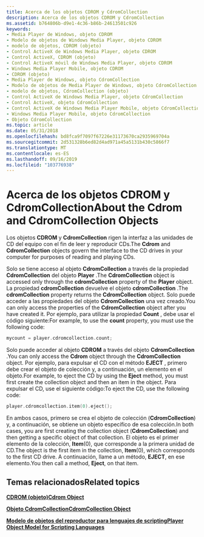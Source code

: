 ```yaml
---
title: Acerca de los objetos CDROM y CdromCollection
description: Acerca de los objetos CDROM y CdromCollection
ms.assetid: b764806b-d9e1-4c36-b86b-24613501c926
keywords:
- Media Player de Windows, objeto CDROM
- Modelo de objetos de Windows Media Player, objeto CDROM
- modelo de objetos, CDROM (objeto)
- Control ActiveX de Windows Media Player, objeto CDROM
- Control ActiveX, CDROM (objeto)
- Control ActiveX móvil de Windows Media Player, objeto CDROM
- Windows Media Player Mobile, objeto CDROM
- CDROM (objeto)
- Media Player de Windows, objeto CdromCollection
- Modelo de objetos de Media Player de Windows, objeto CdromCollection
- modelo de objetos, CdromCollection (objeto)
- Control ActiveX de Windows Media Player, objeto CdromCollection
- Control ActiveX, objeto CdromCollection
- Control ActiveX de Windows Media Player Mobile, objeto CdromCollection
- Windows Media Player Mobile, objeto CdromCollection
- Objeto CdromCollection
ms.topic: article
ms.date: 05/31/2018
ms.openlocfilehash: bd8fca9f7097f67226e31173670ca2935969704a
ms.sourcegitcommit: 2d531328b6ed82d4ad971a45a5131b430c5866f7
ms.translationtype: MT
ms.contentlocale: es-ES
ms.lasthandoff: 09/16/2019
ms.locfileid: "103776938"
---
```

# <a name="about-the-cdrom-and-cdromcollection-objects"></a><span data-ttu-id="52716-119">Acerca de los objetos CDROM y CdromCollection</span><span class="sxs-lookup"><span data-stu-id="52716-119">About the Cdrom and CdromCollection Objects</span></span>

<span data-ttu-id="52716-120">Los objetos **CDROM** y **CdromCollection** rigen la interfaz a las unidades de CD del equipo con el fin de leer y reproducir CDs.</span><span class="sxs-lookup"><span data-stu-id="52716-120">The **Cdrom** and **CdromCollection** objects govern the interface to the CD drives in your computer for purposes of reading and playing CDs.</span></span>

<span data-ttu-id="52716-121">Solo se tiene acceso al objeto **CdromCollection** a través de la propiedad **CdromCollection** del objeto **Player** .</span><span class="sxs-lookup"><span data-stu-id="52716-121">The **CdromCollection** object is accessed only through the **cdromCollection** property of the **Player** object.</span></span> <span data-ttu-id="52716-122">La propiedad **cdromCollection** devuelve el objeto **cdromCollection** .</span><span class="sxs-lookup"><span data-stu-id="52716-122">The **cdromCollection** property returns the **CdromCollection** object.</span></span> <span data-ttu-id="52716-123">Solo puede acceder a las propiedades del objeto **CdromCollection** una vez creado.</span><span class="sxs-lookup"><span data-stu-id="52716-123">You can only access the properties of the **CdromCollection** object after you have created it.</span></span> <span data-ttu-id="52716-124">Por ejemplo, para utilizar la propiedad **Count** , debe usar el código siguiente:</span><span class="sxs-lookup"><span data-stu-id="52716-124">For example, to use the **count** property, you must use the following code:</span></span>


```C++
mycount = player.cdromcollection.count;
```



<span data-ttu-id="52716-125">Solo puede acceder al objeto **CDROM** a través del objeto **CdromCollection** .</span><span class="sxs-lookup"><span data-stu-id="52716-125">You can only access the **Cdrom** object through the **CdromCollection** object.</span></span> <span data-ttu-id="52716-126">Por ejemplo, para expulsar el CD con el método **EJECT** , primero debe crear el objeto de colección y, a continuación, un elemento en el objeto.</span><span class="sxs-lookup"><span data-stu-id="52716-126">For example, to eject the CD by using the **Eject** method, you must first create the collection object and then an item in the object.</span></span> <span data-ttu-id="52716-127">Para expulsar el CD, use el siguiente código:</span><span class="sxs-lookup"><span data-stu-id="52716-127">To eject the CD, use the following code:</span></span>


```C++
player.cdromcollection.item(0).eject();
```



<span data-ttu-id="52716-128">En ambos casos, primero se crea el objeto de colección (**CdromCollection**) y, a continuación, se obtiene un objeto específico de esa colección.</span><span class="sxs-lookup"><span data-stu-id="52716-128">In both cases, you are first creating the collection object (**CdromCollection**) and then getting a specific object of that collection.</span></span> <span data-ttu-id="52716-129">El objeto es el primer elemento de la colección, **Item**(0), que corresponde a la primera unidad de CD.</span><span class="sxs-lookup"><span data-stu-id="52716-129">The object is the first item in the collection, **Item**(0), which corresponds to the first CD drive.</span></span> <span data-ttu-id="52716-130">A continuación, llame a un método, **EJECT**, en ese elemento.</span><span class="sxs-lookup"><span data-stu-id="52716-130">You then call a method, **Eject**, on that item.</span></span>

## <a name="related-topics"></a><span data-ttu-id="52716-131">Temas relacionados</span><span class="sxs-lookup"><span data-stu-id="52716-131">Related topics</span></span>

<dl> <dt>

[<span data-ttu-id="52716-132">**CDROM (objeto)**</span><span class="sxs-lookup"><span data-stu-id="52716-132">**Cdrom Object**</span></span>](cdrom-object.md)
</dt> <dt>

[<span data-ttu-id="52716-133">**Objeto CdromCollection**</span><span class="sxs-lookup"><span data-stu-id="52716-133">**CdromCollection Object**</span></span>](cdromcollection-object.md)
</dt> <dt>

[<span data-ttu-id="52716-134">**Modelo de objetos del reproductor para lenguajes de scripting**</span><span class="sxs-lookup"><span data-stu-id="52716-134">**Player Object Model for Scripting Languages**</span></span>](player-object-model-for-scripting-languages.md)
</dt> </dl>

 

 




